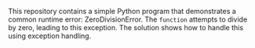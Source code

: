 This repository contains a simple Python program that demonstrates a common runtime error: ZeroDivisionError.  The `function` attempts to divide by zero, leading to this exception. The solution shows how to handle this using exception handling.